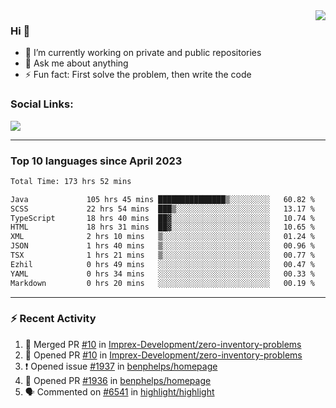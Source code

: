 <!--
<a href="https://wuffy.eu">
  <img align="right" src="https://github.com/ngloader/ngloader/blob/devcard/devcard.png" height="410" width="300" alt="NgLoader's Dev Card"/>
</a>
-->

<a href="https://wuffy.eu">
  <img align="right" src="https://github-readme-stats.vercel.app/api?username=ngloader&count_private=true&include_all_commits=true&show_icons=true&theme=dracula" />
</a>

### Hi 👋
- 🔭 I’m currently working on private and public repositories
- 💬 Ask me about anything
- ⚡ Fun fact: First solve the problem, then write the code

### Social Links:
<a href="https://discord.gg/jUtRU5Q">
  <img src="https://dcbadge.vercel.app/api/shield/128286216708685824?style=flat&theme=clean&compact=true" />
</a>

<!--
---

<div>
  <img src="https://github-readme-stats.vercel.app/api/wakatime?username=NgLoader&api_domain=wakapi.wuffy.dev&bg_color=282a36&title_color=ff6e96&icon_color=2F855A&text_color=ffffff&custom_title=Week%20Stats&layout=compact" />
</div>

---

<div>
  <img height="170" align="left" src="https://github-readme-stats.vercel.app/api?username=ngloader&count_private=true&include_all_commits=true&show_icons=true&theme=dracula" />
  <img src="https://github-readme-stats.vercel.app/api/top-langs/?username=ngloader&layout=compact&theme=dracula" />
</div>

---

<a href="https://github.com/ryo-ma/github-profile-trophy">
  <img width=800 src="https://github-profile-trophy.vercel.app/?username=ngloader&column=8&theme=dracula&no-frame=true"/>
</a>
-->

---

### Top 10 languages since April 2023

<!--START_SECTION:waka-->

```txt
Total Time: 173 hrs 52 mins

Java             105 hrs 45 mins ███████████████▒░░░░░░░░░   60.82 %
SCSS             22 hrs 54 mins  ███▒░░░░░░░░░░░░░░░░░░░░░   13.17 %
TypeScript       18 hrs 40 mins  ██▓░░░░░░░░░░░░░░░░░░░░░░   10.74 %
HTML             18 hrs 31 mins  ██▓░░░░░░░░░░░░░░░░░░░░░░   10.65 %
XML              2 hrs 10 mins   ▒░░░░░░░░░░░░░░░░░░░░░░░░   01.24 %
JSON             1 hrs 40 mins   ▒░░░░░░░░░░░░░░░░░░░░░░░░   00.96 %
TSX              1 hrs 21 mins   ▒░░░░░░░░░░░░░░░░░░░░░░░░   00.77 %
Ezhil            0 hrs 49 mins   ░░░░░░░░░░░░░░░░░░░░░░░░░   00.47 %
YAML             0 hrs 34 mins   ░░░░░░░░░░░░░░░░░░░░░░░░░   00.33 %
Markdown         0 hrs 20 mins   ░░░░░░░░░░░░░░░░░░░░░░░░░   00.19 %
```

<!--END_SECTION:waka-->

---

### :zap: Recent Activity
<!--START_SECTION:activity-->
1. 🎉 Merged PR [#10](https://github.com/Imprex-Development/zero-inventory-problems/pull/10) in [Imprex-Development/zero-inventory-problems](https://github.com/Imprex-Development/zero-inventory-problems)
2. 💪 Opened PR [#10](https://github.com/Imprex-Development/zero-inventory-problems/pull/10) in [Imprex-Development/zero-inventory-problems](https://github.com/Imprex-Development/zero-inventory-problems)
3. ❗ Opened issue [#1937](https://github.com/benphelps/homepage/issues/1937) in [benphelps/homepage](https://github.com/benphelps/homepage)
4. 💪 Opened PR [#1936](https://github.com/benphelps/homepage/pull/1936) in [benphelps/homepage](https://github.com/benphelps/homepage)
5. 🗣 Commented on [#6541](https://github.com/highlight/highlight/pull/6541#issuecomment-1709201164) in [highlight/highlight](https://github.com/highlight/highlight)
<!--END_SECTION:activity-->
